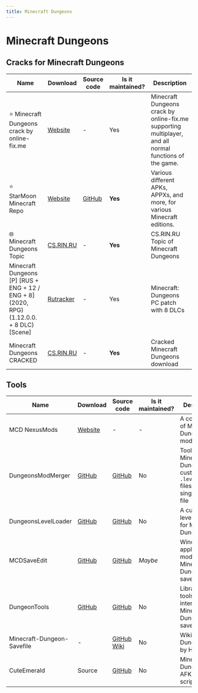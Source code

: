 ```yaml
---
title: Minecraft Dungeons
---
```


# Minecraft Dungeons

## Cracks for Minecraft Dungeons

Name | Download | Source code | Is it maintained? | Description
------ | ------ | ------ | ------| ------
⭐ Minecraft Dungeons crack by online-fix.me | [Website](https://online-fix.me/games/rpg/16413-minecraft-dungeons-po-seti.html) | - | Yes | Minecraft Dungeons crack by online-fix.me supporting multiplayer, and all normal functions of the game.
⭐ StarMoon Minecraft Repo | [Website](https://spectrollay.github.io/minecraft_repository_test/) | [GitHub](https://github.com/spectrollay/minecraft_repository_test/) | **Yes** | Various different APKs, APPXs, and more, for various Minecraft editions.
🌐 Minecraft Dungeons Topic|[CS.RIN.RU](https://cs.rin.ru/forum/viewtopic.php?f=22&t=116396)| - | **Yes** | CS.RIN.RU Topic of Minecraft Dungeons
Minecraft Dungeons [P] [RUS + ENG + 12 / ENG + 8] (2020, RPG) (1.12.0.0. + 8 DLC) [Scene] | [Rutracker](https://rutracker.org/forum/viewtopic.php?t=5998861) | - | Yes | Minecraft: Dungeons PC patch with 8 DLCs
Minecraft Dungeons CRACKED|[CS.RIN.RU](https://cs.rin.ru/forum/viewtopic.php?f=10&t=97669)| - | **Yes** | Cracked Minecraft Dungeons download

## Tools

Name | Download | Source code | Is it maintained? | Description
------ | ------ | ------ | ------| ------
MCD NexusMods | [Website](https://www.nexusmods.com/minecraftdungeons/mods/76) | - | - | A collection of Minecraft: Dungeons mods
DungeonsModMerger | [GitHub](https://github.com/LukeFZ/DungeonsModMerger/releases) | [GitHub](https://github.com/LukeFZ/DungeonsModMerger) | No | Tool to merge Minecraft: Dungeons custom `.levelmod` files into one single .pak file
DungeonsLevelLoader | [GitHub](https://github.com/LukeFZ/DungeonsLevelLoader/releases) | [GitHub](https://github.com/LukeFZ/DungeonsLevelLoader) | No | A custom level loader for Minecraft: Dungeons
MCDSaveEdit | [GitHub](https://github.com/CutFlame/MCDSaveEdit/releases) | [GitHub](https://github.com/CutFlame/MCDSaveEdit) | *Maybe* | Windows application for modifying Minecraft: Dungeons save files
DungeonTools | [GitHub](https://github.com/HellPie/DungeonTools/releases) | [GitHub](https://github.com/HellPie/DungeonTools) | No | Libraries and tools to interact with Minecraft: Dungeons save files.
Minecraft-Dungeon-Savefile | - | [GitHub Wiki](https://github.com/HecknTarnation/Minecraft-Dungeons-Savefile/wiki) | No | Wiki for DungeonTools by HellPie
CuteEmerald | Source | [GitHub](https://github.com/Mortafix/CuteEmerald) | No | Minecraft: Dungeons AFK farming script
